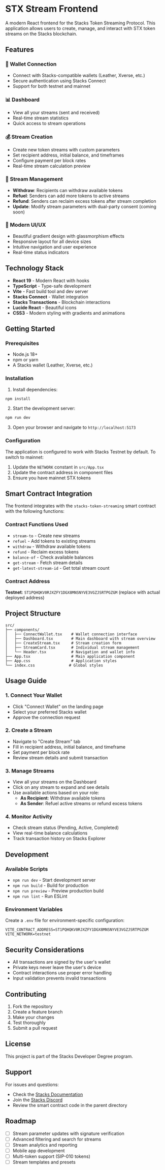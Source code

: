 # STX Stream Frontend

A modern React frontend for the Stacks Token Streaming Protocol. This application allows users to create, manage, and interact with STX token streams on the Stacks blockchain.

## Features

### 🔗 Wallet Connection
- Connect with Stacks-compatible wallets (Leather, Xverse, etc.)
- Secure authentication using Stacks Connect
- Support for both testnet and mainnet

### 📊 Dashboard
- View all your streams (sent and received)
- Real-time stream statistics
- Quick access to stream operations

### 💰 Stream Creation
- Create new token streams with custom parameters
- Set recipient address, initial balance, and timeframes
- Configure payment per block rates
- Real-time stream calculation preview

### 🔄 Stream Management
- **Withdraw**: Recipients can withdraw available tokens
- **Refuel**: Senders can add more tokens to active streams
- **Refund**: Senders can reclaim excess tokens after stream completion
- **Update**: Modify stream parameters with dual-party consent (coming soon)

### 🎨 Modern UI/UX
- Beautiful gradient design with glassmorphism effects
- Responsive layout for all device sizes
- Intuitive navigation and user experience
- Real-time status indicators

## Technology Stack

- **React 19** - Modern React with hooks
- **TypeScript** - Type-safe development
- **Vite** - Fast build tool and dev server
- **Stacks Connect** - Wallet integration
- **Stacks Transactions** - Blockchain interactions
- **Lucide React** - Beautiful icons
- **CSS3** - Modern styling with gradients and animations

## Getting Started

### Prerequisites

- Node.js 18+ 
- npm or yarn
- A Stacks wallet (Leather, Xverse, etc.)

### Installation

1. Install dependencies:
```bash
npm install
```

2. Start the development server:
```bash
npm run dev
```

3. Open your browser and navigate to `http://localhost:5173`

### Configuration

The application is configured to work with Stacks Testnet by default. To switch to mainnet:

1. Update the `NETWORK` constant in `src/App.tsx`
2. Update the contract address in component files
3. Ensure you have mainnet STX tokens

## Smart Contract Integration

The frontend integrates with the `stacks-token-streaming` smart contract with the following functions:

### Contract Functions Used

- `stream-to` - Create new streams
- `refuel` - Add tokens to existing streams
- `withdraw` - Withdraw available tokens
- `refund` - Reclaim excess tokens
- `balance-of` - Check available balances
- `get-stream` - Fetch stream details
- `get-latest-stream-id` - Get total stream count

### Contract Address

**Testnet**: `ST1PQHQKV0RJXZFY1DGX8MNSNYVE3VGZJSRTPGZGM` (replace with actual deployed address)

## Project Structure

```
src/
├── components/
│   ├── ConnectWallet.tsx    # Wallet connection interface
│   ├── Dashboard.tsx        # Main dashboard with stream overview
│   ├── CreateStream.tsx     # Stream creation form
│   ├── StreamCard.tsx       # Individual stream management
│   └── Header.tsx           # Navigation and wallet info
├── App.tsx                  # Main application component
├── App.css                  # Application styles
└── index.css               # Global styles
```

## Usage Guide

### 1. Connect Your Wallet
- Click "Connect Wallet" on the landing page
- Select your preferred Stacks wallet
- Approve the connection request

### 2. Create a Stream
- Navigate to "Create Stream" tab
- Fill in recipient address, initial balance, and timeframe
- Set payment per block rate
- Review stream details and submit transaction

### 3. Manage Streams
- View all your streams on the Dashboard
- Click on any stream to expand and see details
- Use available actions based on your role:
  - **As Recipient**: Withdraw available tokens
  - **As Sender**: Refuel active streams or refund excess tokens

### 4. Monitor Activity
- Check stream status (Pending, Active, Completed)
- View real-time balance calculations
- Track transaction history on Stacks Explorer

## Development

### Available Scripts

- `npm run dev` - Start development server
- `npm run build` - Build for production
- `npm run preview` - Preview production build
- `npm run lint` - Run ESLint

### Environment Variables

Create a `.env` file for environment-specific configuration:

```env
VITE_CONTRACT_ADDRESS=ST1PQHQKV0RJXZFY1DGX8MNSNYVE3VGZJSRTPGZGM
VITE_NETWORK=testnet
```

## Security Considerations

- All transactions are signed by the user's wallet
- Private keys never leave the user's device
- Contract interactions use proper error handling
- Input validation prevents invalid transactions

## Contributing

1. Fork the repository
2. Create a feature branch
3. Make your changes
4. Test thoroughly
5. Submit a pull request

## License

This project is part of the Stacks Developer Degree program.

## Support

For issues and questions:
- Check the [Stacks Documentation](https://docs.stacks.co/)
- Join the [Stacks Discord](https://discord.gg/stacks)
- Review the smart contract code in the parent directory

## Roadmap

- [ ] Stream parameter updates with signature verification
- [ ] Advanced filtering and search for streams
- [ ] Stream analytics and reporting
- [ ] Mobile app development
- [ ] Multi-token support (SIP-010 tokens)
- [ ] Stream templates and presets